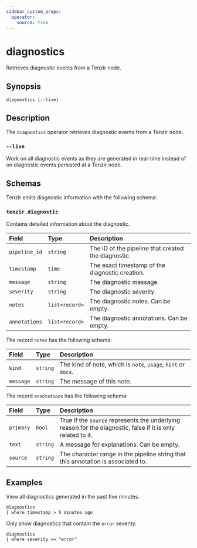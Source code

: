 ```yaml
---
sidebar_custom_props:
  operator:
    source: true
---
```


# diagnostics

Retrieves diagnostic events from a Tenzir node.

## Synopsis

```
diagnostics [--live]
```

## Description

The `diagnostics` operator retrieves diagnostic events from a Tenzir
node.

### `--live`

Work on all diagnostic events as they are generated in real-time instead of on
diagnostic events persisted at a Tenzir node.

## Schemas

Tenzir emits diagnostic information with the following schema:

### `tenzir.diagnostic`

Contains detailed information about the diagnostic.

|Field|Type|Description|
|:-|:-|:-|
|`pipeline_id`|`string`|The ID of the pipeline that created the diagnostic.|
|`timestamp`|`time`|The exact timestamp of the diagnostic creation.|
|`message`|`string`|The diagnostic message.|
|`severity`|`string`|The diagnostic severity.|
|`notes`|`list<record>`|The diagnostic notes. Can be empty.|
|`annotations`|`list<record>`|The diagnostic annotations. Can be empty.|

The record `notes` has the following schema:

|Field|Type|Description|
|:-|:-|:-|
|`kind`|`string`|The kind of note, which is `note`, `usage`, `hint` or `docs`.|
|`message`|`string`|The message of this note.|

The record `annotations` has the following schema:

|Field|Type|Description|
|:-|:-|:-|
|`primary`|`bool`|True if the `source` represents the underlying reason for the diagnostic, false if it is only related to it.|
|`text`|`string`|A message for explanations. Can be empty.|
|`source`|`string`|The character range in the pipeline string that this annotation is associated to.|

## Examples

View all diagnostics generated in the past five minutes.

```
diagnostics
| where timestamp > 5 minutes ago
```

Only show diagnostics that contain the `error` severity.

```
diagnostics
| where severity == "error"
```
